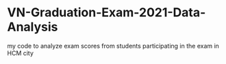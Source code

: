# VN-Graduation-Exam-2021-Data-Analysis
my code to analyze exam scores from students participating in the exam in HCM city
